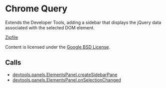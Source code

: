 
Chrome Query
=======

Extends the Developer Tools, adding a sidebar that displays the jQuery data associated with the selected DOM element.

[Zipfile](http://developer.chrome.com/extensions/examples/api/devtools/panels/chrome-query.zip)

Content is licensed under the [Google BSD License](https://developers.google.com/open-source/licenses/bsd).

Calls
-----

* [devtools.panels.ElementsPanel.createSidebarPane](https://developer.chrome.com/extensions/devtools.panels#method-ElementsPanel-createSidebarPane)
* [devtools.panels.ElementsPanel.onSelectionChanged](https://developer.chrome.com/extensions/devtools.panels#event-ElementsPanel-onSelectionChanged)